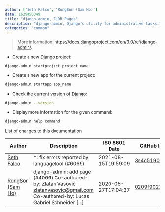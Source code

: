 ```yaml
---
author: ['Seth Falco', 'RongSon (Sam Ho)']
date: 1629050349
title: "django-admin, TLDR Pages"
description: "django-admin, Django’s utility for administrative tasks."
categories: "common"
---
```

> More information: <https://docs.djangoproject.com/en/3.0/ref/django-admin/>.

- Create a new Django project:

```bash
django-admin startproject project_name
```

- Create a new app for the current project:

```bash
django-admin startapp app_name
```

- Check the current version of Django:

```bash
django-admin --version
```

- Display more information for the given command:

```bash
django-admin help command
```
List of changes to this documentation


Author | Description | ISO 8601 Date | GitHub link
------|-----|-----|-----
[Seth Falco](mailto:seth@falco.fun) | *: fix errors reported by languagetool (#6069) | 2021-08-15T19:59:09 | [3e4c519004a4](https://github.com/tldr-pages/tldr/commit/3e4c519004a471c861cdc609fd7239ee3355671c)
[RongSon (Sam Ho)](mailto:shrimp509@hotmail.com) | django-admin: add page (#4066) Co-authored-by: Zlatan Vasović <zlatanvasovic@gmail.com> Co-authored-by: Lucas Gabriel Schneider [...] | 2020-05-27T17:04:37 | [0209f9021c56](https://github.com/tldr-pages/tldr/commit/0209f9021c56bc98577ba06dd213d7e0ae96fd28)

